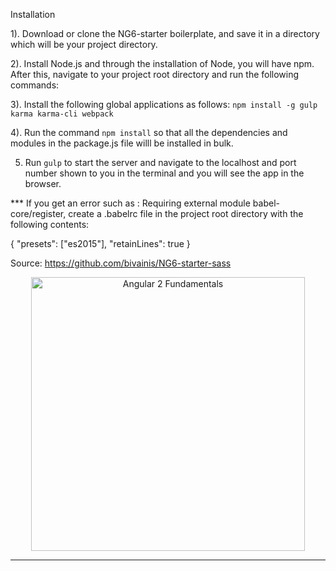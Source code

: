Installation

1). Download or clone the NG6-starter boilerplate, and save it in a directory which will be your  project directory.

2). Install Node.js and through the installation of Node, you will have npm.  After this, navigate to your project root directory and run the following commands: 

3). Install the following global applications as follows:
    `npm install -g gulp karma karma-cli webpack`

4). Run the command `npm install` so that all the dependencies and modules in the package.js file willl be installed in bulk.


5) Run `gulp` to start the server and navigate to the localhost and port number shown to you in the terminal and you will see the app in the browser.

*** If you get an error such as :
Requiring external module babel-core/register,  create a .babelrc file in the project root directory with the following contents: 

{
  "presets": ["es2015"],
  "retainLines": true
}


Source: https://github.com/bivainis/NG6-starter-sass




<p align="center">
  <a href="http://courses.angularclass.com/courses/angular-2-fundamentals" target="_blank">
    <img width="438" alt="Angular 2 Fundamentals" src="https://cloud.githubusercontent.com/assets/1016365/17200649/085798c6-543c-11e6-8ad0-2484f0641624.png">
  </a>
</p>

---
